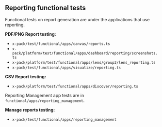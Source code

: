 ## Reporting functional tests

Functional tests on report generation are under the applications that use reporting.

**PDF/PNG Report testing:**

- `x-pack/test/functional/apps/canvas/reports.ts`
- `x-pack/platform/test/functional/apps/dashboard/reporting/screenshots.ts`
- `x-pack/platform/test/functional/apps/lens/group3/lens_reporting.ts`
- `x-pack/test/functional/apps/visualize/reporting.ts`

**CSV Report testing:**

- `x-pack/platform/test/functional/apps/discover/reporting.ts`

Reporting Management app tests are in `functional/apps/reporting_management`.

**Manage reports testing:**

- `x-pack/test/functional/apps/reporting_management`
